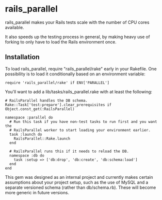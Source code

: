 rails_parallel
==============

rails_parallel makes your Rails tests scale with the number of CPU cores available. 

It also speeds up the testing process in general, by making heavy use of forking to only have to load the Rails environment once.

Installation
------------

To load rails_parallel, require "rails_parallel/rake" early in your Rakefile.  One possibility is to load it conditionally based on an environment variable:

    require 'rails_parallel/rake' if ENV['PARALLEL']

You'll want to add a lib/tasks/rails_parallel.rake with at least the following:

    # RailsParallel handles the DB schema.
    Rake::Task['test:prepare'].clear_prerequisites if Object.const_get(:RailsParallel)

    namespace :parallel do
      # Run this task if you have non-test tasks to run first and you want the
      # RailsParallel worker to start loading your environment earlier.
      task :launch do
        RailsParallel::Rake.launch
      end

      # RailsParallel runs this if it needs to reload the DB.
      namespace :db do
        task :setup => ['db:drop', 'db:create', 'db:schema:load']
      end
    end

This gem was designed as an internal project and currently makes certain assumptions about your project setup, such as the use of MySQL and a separate versioned schema (rather than db/schema.rb).  These will become more generic in future versions.
